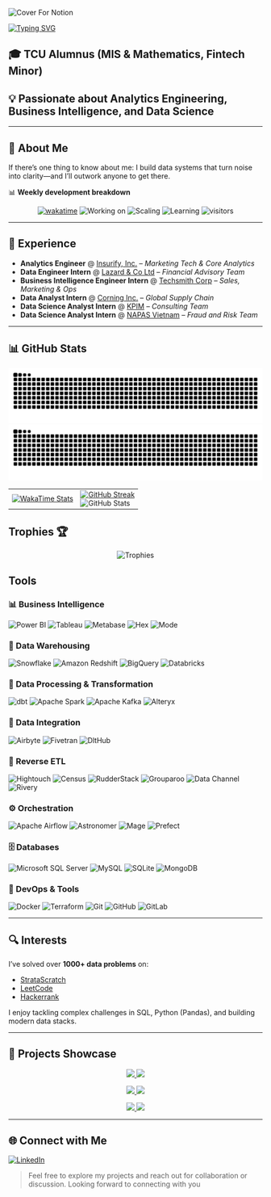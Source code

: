 ![Cover For Notion](https://github.com/user-attachments/assets/7a3c0f97-1fd4-481c-a37d-56fb639e8537)


[![Typing SVG](https://readme-typing-svg.demolab.com?font=Inconsolata&weight=500&size=50&duration=1500&pause=50&color=FFFFFF&multiline=true&repeat=false&width=1300&height=140&lines=Hi+there+%F0%9F%A5%9A+%2C;I%27m+Minh+%28Mark%29+Pham)](https://git.io/typing-svg)


## 🎓 TCU Alumnus (MIS & Mathematics, Fintech Minor)  

## 💡 Passionate about Analytics Engineering, Business Intelligence, and Data Science

---

## 🧠 About Me

If there’s one thing to know about me: I build data systems that turn noise into clarity—and I’ll outwork anyone to get there.

📊 **Weekly development breakdown**
<!--START_SECTION:waka-->

<!--END_SECTION:waka-->

<div align="center">
  
[![wakatime](https://wakatime.com/badge/user/894cf02a-9974-42d0-acde-603cdd98fe17.svg)](https://wakatime.com/@894cf02a-9974-42d0-acde-603cdd98fe17)
![Working on](https://img.shields.io/badge/Working%20On-Building%20Data%20Pipelines-blue) 
![Scaling](https://img.shields.io/badge/Scaling-Snowflake%20%26%20Redshift-00e5ff) 
![Learning](https://img.shields.io/badge/Learning-Advanced%20dbt%20&%20Jinja⚡-orange)
![visitors](https://visitor-badge.laobi.icu/badge?page_id=MarkPhamm)

</div>

---

## 💼 Experience

- **Analytics Engineer** @ [Insurify, Inc.](https://insurify.com/) – *Marketing Tech & Core Analytics*
- **Data Engineer Intern** @ [Lazard & Co Ltd](https://www.linkedin.com/company/lazard/) – *Financial Advisory Team*
- **Business Intelligence Engineer Intern** @ [Techsmith Corp](https://www.linkedin.com/company/techsmith-corporation/) – *Sales, Marketing & Ops*
- **Data Analyst Intern** @ [Corning Inc.](https://www.linkedin.com/company/corning-incorporated/) – *Global Supply Chain*
- **Data Science Analyst Intern** @ [KPIM](https://kpim.vn/) – *Consulting Team*
- **Data Science Analyst Intern** @ [NAPAS Vietnam](https://en.napas.com.vn/) – *Fraud and Risk Team*

---
## 📊 GitHub Stats
<!-- Snake (shows correct variant for GitHub theme) -->
![github-snake-dark](https://raw.githubusercontent.com/MarkPhamm/MarkPhamm/output/github-contribution-grid-snake-dark.svg#gh-dark-mode-only)
![github-snake-light](https://raw.githubusercontent.com/MarkPhamm/MarkPhamm/output/github-contribution-grid-snake.svg#gh-light-mode-only)

<!-- Stats arranged side by side -->
<table align="center">
  <tr>
    <td>
      <!-- WakaTime Stats -->
      <a href="https://wakatime.com/@MarkPham">
        <img src="https://github-readme-stats.vercel.app/api/wakatime?username=MarkPham&langs_count=15&theme=radical" alt="WakaTime Stats" />
      </a>
    </td>
    <td>
      <!-- GitHub Streak and Stats stacked -->
      <a href="https://github.com/DenverCoder1/github-readme-streak-stats">
        <img src="https://github-readme-streak-stats-eight.vercel.app?user=markphamm&theme=dark&short_numbers=true" alt="GitHub Streak" />
      </a>
      <br/>
      <img src="https://github-readme-stats.vercel.app/api?username=markphamm&show_icons=true&theme=dark&include_all_commits=true&count_private=true&hide_border=false" alt="GitHub Stats" loading="lazy" />
    </td>
  </tr>
</table>

<h2 align="left">Trophies 🏆 </h2>
<p align="center">
  <img src="https://github-profile-trophy.vercel.app/?username=MarkPhamm&theme=darkhub" alt="Trophies" />
</p>

## Tools
### 📊 Business Intelligence  

![Power BI](https://img.shields.io/badge/power_bi-F2C811?style=for-the-badge&logo=powerbi&logoColor=black) ![Tableau](https://img.shields.io/badge/Tableau-E97627?style=for-the-badge&logo=tableau&logoColor=white) ![Metabase](https://img.shields.io/badge/Metabase-509EE3?style=for-the-badge&logo=metabase&logoColor=white) ![Hex](https://img.shields.io/badge/Hex-FB9BA3?style=for-the-badge) ![Mode](https://img.shields.io/badge/Mode-1A1A1A?style=for-the-badge&logo=mode&logoColor=white)

### 🧱 Data Warehousing  

![Snowflake](https://img.shields.io/badge/snowflake-%2300E5FF?style=for-the-badge&logo=snowflake&logoColor=white) ![Amazon Redshift](https://img.shields.io/badge/Redshift-8C4FFF?style=for-the-badge&logo=amazon-aws&logoColor=white) ![BigQuery](https://img.shields.io/badge/BigQuery-4285F4?style=for-the-badge&logo=googlecloud&logoColor=white) ![Databricks](https://img.shields.io/badge/Databricks-FF3621?style=for-the-badge&logo=databricks&logoColor=white)

### 🔄 Data Processing & Transformation  

![dbt](https://img.shields.io/badge/dbt-%23FF694B?style=for-the-badge&logo=dbt&logoColor=white) ![Apache Spark](https://img.shields.io/badge/Apache%20Spark-E25A1C?style=for-the-badge&logo=apachespark&logoColor=white) ![Apache Kafka](https://img.shields.io/badge/Apache%20Kafka-231F20?style=for-the-badge&logo=apachekafka&logoColor=white) ![Alteryx](https://img.shields.io/badge/Alteryx-0077C0?style=for-the-badge&logo=alteryx&logoColor=white)

### 🔌 Data Integration  

![Airbyte](https://img.shields.io/badge/Airbyte-6F4BD8?style=for-the-badge&logo=airbyte&logoColor=white) ![Fivetran](https://img.shields.io/badge/Fivetran-0D80EA?style=for-the-badge&logo=fivetran&logoColor=white) ![DltHub](https://img.shields.io/badge/dltHub-2B2D42?style=for-the-badge)

### 🔁 Reverse ETL

![Hightouch](https://img.shields.io/badge/Hightouch-0052CC?style=for-the-badge&logo=hightouch&logoColor=white) ![Census](https://img.shields.io/badge/Census-1F8B4C?style=for-the-badge&logo=census&logoColor=white) ![RudderStack](https://img.shields.io/badge/RudderStack-FF6A00?style=for-the-badge&logo=rudderstack&logoColor=white) ![Grouparoo](https://img.shields.io/badge/Grouparoo-6C5CE7?style=for-the-badge) ![Data Channel](https://img.shields.io/badge/Data%20Channel-0080FF?style=for-the-badge) ![Rivery](https://img.shields.io/badge/Rivery-1C3C8C?style=for-the-badge&logo=rivery&logoColor=white)

### ⚙️ Orchestration  

![Apache Airflow](https://img.shields.io/badge/Apache%20Airflow-017CEE?style=for-the-badge&logo=apacheairflow&logoColor=white) ![Astronomer](https://img.shields.io/badge/Astronomer-292C33?style=for-the-badge&logo=astronomer&logoColor=white) ![Mage](https://img.shields.io/badge/Mage-27C5C1?style=for-the-badge) ![Prefect](https://img.shields.io/badge/Prefect-24292F?style=for-the-badge&logo=prefect&logoColor=white)

### 🗄️ Databases  

![Microsoft SQL Server](https://img.shields.io/badge/Microsoft%20SQL%20Server-CC2927?style=for-the-badge&logo=microsoft%20sql%20server&logoColor=white) ![MySQL](https://img.shields.io/badge/MySQL-4479A1?style=for-the-badge&logo=mysql&logoColor=white) ![SQLite](https://img.shields.io/badge/SQLite-07405E?style=for-the-badge&logo=sqlite&logoColor=white) ![MongoDB](https://img.shields.io/badge/MongoDB-47A248?style=for-the-badge&logo=mongodb&logoColor=white)

### 🧪 DevOps & Tools  

![Docker](https://img.shields.io/badge/Docker-0DB7ED?style=for-the-badge&logo=docker&logoColor=white) ![Terraform](https://img.shields.io/badge/Terraform-623CE4?style=for-the-badge&logo=terraform&logoColor=white) ![Git](https://img.shields.io/badge/Git-F05033?style=for-the-badge&logo=git&logoColor=white) ![GitHub](https://img.shields.io/badge/GitHub-121011?style=for-the-badge&logo=github&logoColor=white) ![GitLab](https://img.shields.io/badge/GitLab-181717?style=for-the-badge&logo=gitlab&logoColor=white)

---

## 🔍 Interests

I’ve solved over **1000+ data problems** on:

- [StrataScratch](https://platform.stratascratch.com/user/SmartPersonality1862)
- [LeetCode](https://leetcode.com/u/markphammm/)
- [Hackerrank](https://www.hackerrank.com/profile/minh_b_pham)

I enjoy tackling complex challenges in SQL, Python (Pandas), and building modern data stacks.

---

## 🚀 Projects Showcase  

<p align="center">
  <a href="https://github.com/MarkPhamm/Stats-Calculator">
    <img src="https://github-readme-stats.vercel.app/api/pin/?username=MarkPhamm&repo=Stats-Calculator&theme=radical" />
  </a>
  <a href="https://github.com/MarkPhamm/skytrax_reviews_transformation">
    <img src="https://github-readme-stats.vercel.app/api/pin/?username=MarkPhamm&repo=skytrax_reviews_transformation&theme=merko" />
  </a>
</p>

<p align="center">
  <a href="https://github.com/MarkPhamm/skytrax_reviews_extract_load">
    <img src="https://github-readme-stats.vercel.app/api/pin/?username=MarkPhamm&repo=skytrax_reviews_extract_load&theme=gruvbox" />
  </a>
  <a href="https://github.com/MarkPhamm/housing_purchase_predictor">
    <img src="https://github-readme-stats.vercel.app/api/pin/?username=MarkPhamm&repo=housing_purchase_predictor&theme=tokyonight" />
  </a>
</p>

<p align="center">
  <a href="https://github.com/MarkPhamm/Leetcode">
    <img src="https://github-readme-stats.vercel.app/api/pin/?username=MarkPhamm&repo=Leetcode&theme=onedark" />
  </a>
  <a href="https://github.com/MarkPhamm/consumer_complaint_pipeline">
    <img src="https://github-readme-stats.vercel.app/api/pin/?username=MarkPhamm&repo=consumer_complaint_pipeline&theme=cobalt" />
  </a>
</p>

---

## 🌐 Connect with Me

[![LinkedIn](https://img.shields.io/badge/LinkedIn-%230077B5.svg?logo=linkedin&logoColor=white)](https://www.linkedin.com/in/minhbphamm/)
> Feel free to explore my projects and reach out for collaboration or discussion. Looking forward to connecting with you
